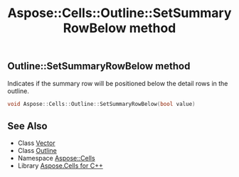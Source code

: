 ﻿---
title: Aspose::Cells::Outline::SetSummaryRowBelow method
linktitle: SetSummaryRowBelow
second_title: Aspose.Cells for C++ API Reference
description: 'Aspose::Cells::Outline::SetSummaryRowBelow method. Indicates if the summary row will be positioned below the detail rows in the outline in C++.'
type: docs
weight: 700
url: /cpp/aspose.cells/outline/setsummaryrowbelow/
---
## Outline::SetSummaryRowBelow method


Indicates if the summary row will be positioned below the detail rows in the outline.

```cpp
void Aspose::Cells::Outline::SetSummaryRowBelow(bool value)
```

## See Also

* Class [Vector](../../vector/)
* Class [Outline](../)
* Namespace [Aspose::Cells](../../)
* Library [Aspose.Cells for C++](../../../)
